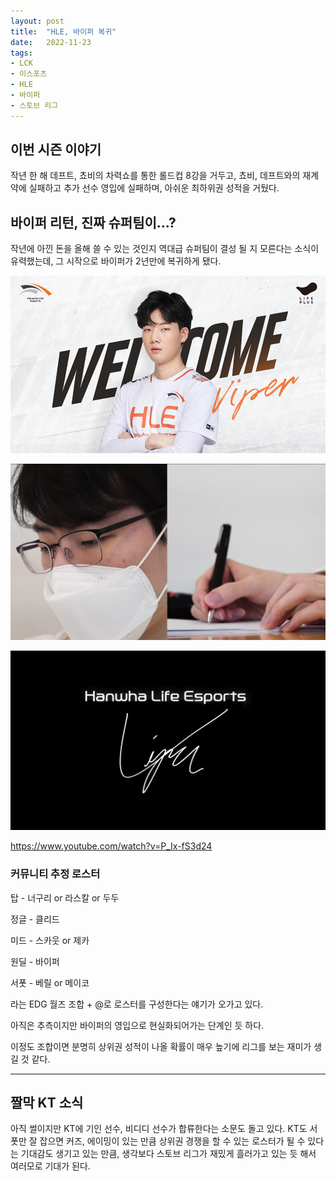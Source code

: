 ```yaml
---
layout: post
title:  "HLE, 바이퍼 복귀"
date:   2022-11-23
tags:
- LCK
- 이스포츠
- HLE
- 바이퍼
- 스토브 리그
---
```


## 이번 시즌 이야기

작년 한 해 데프트, 쵸비의 차력쇼를 통한 롤드컵 8강을 거두고, 쵸비, 데프트와의 재계약에 실패하고 추가 선수 영입에 실패하며, 아쉬운 최하위권 성적을 거뒀다.

## 바이퍼 리턴, 진짜 슈퍼팀이...?

작년에 아낀 돈을 올해 쓸 수 있는 것인지 역대급 슈퍼팀이 결성 될 지 모른다는 소식이 유력했는데, 그 시작으로 바이퍼가 2년만에 복귀하게 됐다.

![Viper](../img/2022/lck/return_viper_01.png)

![Viper](../img/2022/lck/return_viper_02.png)

![Viper](../img/2022/lck/return_viper_03.png)

https://www.youtube.com/watch?v=P_Ix-fS3d24

### 커뮤니티 추정 로스터

탑 - 너구리 or 라스칼 or 두두

정글 - 클리드

미드 - 스카웃 or 제카

원딜 - 바이퍼

서폿 - 베릴 or 메이코

라는 EDG 월즈 조합 + @로 로스터를 구성한다는 얘기가 오가고 있다.

아직은 추측이지만 바이퍼의 영입으로 현실화되어가는 단계인 듯 하다.

이정도 조합이면 분명히 상위권 성적이 나올 확률이 매우 높기에 리그를 보는 재미가 생길 것 같다.

---

## 짤막 KT 소식

아직 썰이지만 KT에 기인 선수, 비디디 선수가 합류한다는 소문도 돌고 있다.
KT도 서폿만 잘 잡으면 커즈, 에이밍이 있는 만큼 상위권 경쟁을 할 수 있는 로스터가 될 수 있다는 기대감도 생기고 있는 만큼, 생각보다 스토브 리그가 재밌게 흘러가고 있는 듯 해서 여러모로 기대가 된다.
